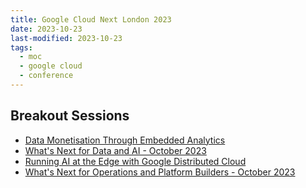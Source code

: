 ```yaml
---
title: Google Cloud Next London 2023
date: 2023-10-23
last-modified: 2023-10-23
tags:
  - moc
  - google cloud
  - conference
---
```


## Breakout Sessions

- [Data Monetisation Through Embedded Analytics](notes/Data%20Monetisation%20Through%20Embedded%20Analytics.md)
- [What's Next for Data and AI - October 2023](notes/What's%20Next%20for%20Data%20and%20AI%20-%20October%202023.md)
- [Running AI at the Edge with Google Distributed Cloud](notes/Running%20AI%20at%20the%20Edge%20with%20Google%20Distributed%20Cloud.md)
- [What's Next for Operations and Platform Builders - October 2023](notes/What's%20Next%20for%20Operations%20and%20Platform%20Builders%20-%20October%202023.md)